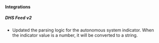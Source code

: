 
#### Integrations

##### DHS Feed v2

- Updated the parsing logic for the autonomous system indicator. When the indicator value is a number, it will be converted to a string.